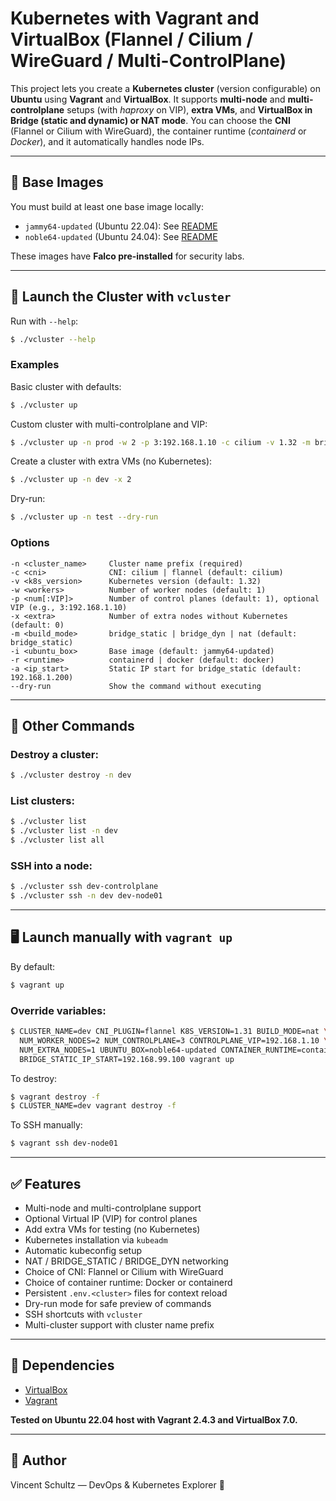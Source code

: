# Kubernetes with Vagrant and VirtualBox (Flannel / Cilium / WireGuard / Multi-ControlPlane)

This project lets you create a **Kubernetes cluster** (version configurable) on **Ubuntu** using **Vagrant** and **VirtualBox**. It supports **multi-node** and **multi-controlplane** setups (with *haproxy* on VIP), **extra VMs**, and **VirtualBox in Bridge (static and dynamic) or NAT mode**. You can choose the **CNI** (Flannel or Cilium with WireGuard), the container runtime (*containerd* or *Docker*), and it automatically handles node IPs.

---

## 🧱 Base Images

You must build at least one base image locally:

- `jammy64-updated` (Ubuntu 22.04): See [README](build_image_jammy/README.md)
- `noble64-updated` (Ubuntu 24.04): See [README](build_image_noble/README.md)

These images have **Falco pre-installed** for security labs.

---

## 🚀 Launch the Cluster with `vcluster`

Run with `--help`:
```bash
$ ./vcluster --help
```

### Examples

Basic cluster with defaults:
```bash
$ ./vcluster up
```

Custom cluster with multi-controlplane and VIP:
```bash
$ ./vcluster up -n prod -w 2 -p 3:192.168.1.10 -c cilium -v 1.32 -m bridge_static -a 192.168.1.100
```

Create a cluster with extra VMs (no Kubernetes):
```bash
$ ./vcluster up -n dev -x 2
```

Dry-run:
```bash
$ ./vcluster up -n test --dry-run
```

### Options
```
-n <cluster_name>     Cluster name prefix (required)
-c <cni>              CNI: cilium | flannel (default: cilium)
-v <k8s_version>      Kubernetes version (default: 1.32)
-w <workers>          Number of worker nodes (default: 1)
-p <num[:VIP]>        Number of control planes (default: 1), optional VIP (e.g., 3:192.168.1.10)
-x <extra>            Number of extra nodes without Kubernetes (default: 0)
-m <build_mode>       bridge_static | bridge_dyn | nat (default: bridge_static)
-i <ubuntu_box>       Base image (default: jammy64-updated)
-r <runtime>          containerd | docker (default: docker)
-a <ip_start>         Static IP start for bridge_static (default: 192.168.1.200)
--dry-run             Show the command without executing
```

---

## 🔁 Other Commands

### Destroy a cluster:
```bash
$ ./vcluster destroy -n dev
```

### List clusters:
```bash
$ ./vcluster list
$ ./vcluster list -n dev
$ ./vcluster list all
```

### SSH into a node:
```bash
$ ./vcluster ssh dev-controlplane
$ ./vcluster ssh -n dev dev-node01
```

---

## 🖥️ Launch manually with `vagrant up`

By default:
```bash
$ vagrant up
```

### Override variables:
```bash
$ CLUSTER_NAME=dev CNI_PLUGIN=flannel K8S_VERSION=1.31 BUILD_MODE=nat \
  NUM_WORKER_NODES=2 NUM_CONTROLPLANE=3 CONTROLPLANE_VIP=192.168.1.10 \
  NUM_EXTRA_NODES=1 UBUNTU_BOX=noble64-updated CONTAINER_RUNTIME=containerd \
  BRIDGE_STATIC_IP_START=192.168.99.100 vagrant up
```

To destroy:
```bash
$ vagrant destroy -f
$ CLUSTER_NAME=dev vagrant destroy -f
```

To SSH manually:
```bash
$ vagrant ssh dev-node01
```

---

## ✅ Features

- Multi-node and multi-controlplane support
- Optional Virtual IP (VIP) for control planes
- Add extra VMs for testing (no Kubernetes)
- Kubernetes installation via `kubeadm`
- Automatic kubeconfig setup
- NAT / BRIDGE_STATIC / BRIDGE_DYN networking
- Choice of CNI: Flannel or Cilium with WireGuard
- Choice of container runtime: Docker or containerd
- Persistent `.env.<cluster>` files for context reload
- Dry-run mode for safe preview of commands
- SSH shortcuts with `vcluster`
- Multi-cluster support with cluster name prefix

---

## 🔧 Dependencies

- [VirtualBox](https://www.virtualbox.org/)
- [Vagrant](https://www.vagrantup.com/)

**Tested on Ubuntu 22.04 host with Vagrant 2.4.3 and VirtualBox 7.0.**

---

## 📝 Author

Vincent Schultz — DevOps & Kubernetes Explorer 🚀

